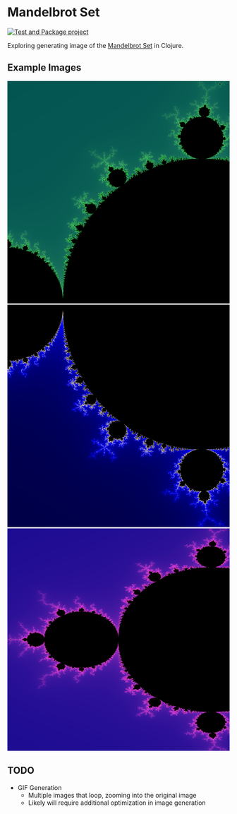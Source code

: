 # Mandelbrot Set

[![Test and Package project](https://github.com/GeistInDerSH/mandelbrot-set/actions/workflows/ci.yaml/badge.svg?branch=main)](https://github.com/GeistInDerSH/mandelbrot-set/actions/workflows/ci.yaml)

Exploring generating image of the
[Mandelbrot Set](https://en.wikipedia.org/wiki/Mandelbrot_set)
in Clojure.

## Example Images

![Lime Green to Forest](example/png/lime_forest.png)
![Navy to Gold](example/png/navy_gold.png)
![Neon Pink to Ultramarine](example/png/neon_pink_ultramarine.png)

## TODO

* GIF Generation
    * Multiple images that loop, zooming into the original image
    * Likely will require additional optimization in image generation